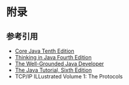 # 附录

## 参考引用

* [Core Java Tenth Edition](http://www.amazon.com/Core-Java-I--Fundamentals-10th/dp/0134177304)
* [Thinking in Java Fourth Edition](http://mindview.net/Books/TIJ4)
* [The Well-Grounded Java Developer](http://www.amazon.com/The-Well-Grounded-Java-Developer-programming/dp/1617290068)
* [The Java Tutorial, Sixth Edition](http://www.amazon.com/The-Java-Tutorial-Course-Edition/dp/0134034082)
* TCP/IP ILLustrated Volume 1: The Protocols